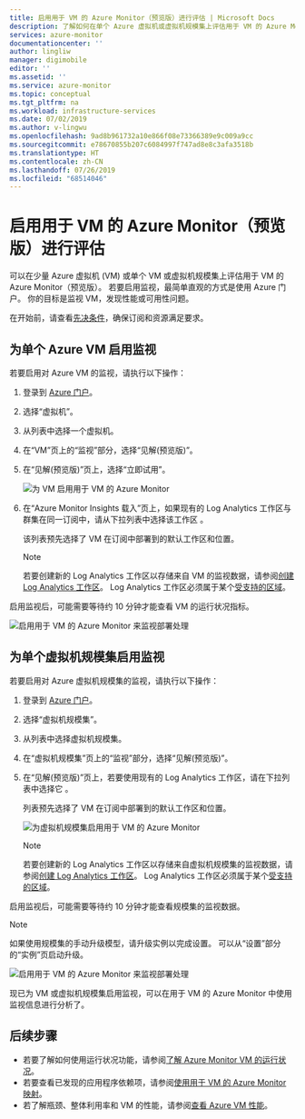 ```yaml
---
title: 启用用于 VM 的 Azure Monitor（预览版）进行评估 | Microsoft Docs
description: 了解如何在单个 Azure 虚拟机或虚拟机规模集上评估用于 VM 的 Azure Monitor。
services: azure-monitor
documentationcenter: ''
author: lingliw
manager: digimobile
editor: ''
ms.assetid: ''
ms.service: azure-monitor
ms.topic: conceptual
ms.tgt_pltfrm: na
ms.workload: infrastructure-services
ms.date: 07/02/2019
ms.author: v-lingwu
ms.openlocfilehash: 9ad8b961732a10e866f08e73366389e9c009a9cc
ms.sourcegitcommit: e78670855b207c6084997f747ad8e8c3afa3518b
ms.translationtype: HT
ms.contentlocale: zh-CN
ms.lasthandoff: 07/26/2019
ms.locfileid: "68514046"
---
```

# <a name="enable-azure-monitor-for-vms-preview-for-evaluation"></a>启用用于 VM 的 Azure Monitor（预览版）进行评估

可以在少量 Azure 虚拟机 (VM) 或单个 VM 或虚拟机规模集上评估用于 VM 的 Azure Monitor（预览版）。 若要启用监视，最简单直观的方式是使用 Azure 门户。 你的目标是监视 VM，发现性能或可用性问题。 

在开始前，请查看[先决条件](vminsights-enable-overview.md)，确保订阅和资源满足要求。  

## <a name="enable-monitoring-for-a-single-azure-vm"></a>为单个 Azure VM 启用监视
若要启用对 Azure VM 的监视，请执行以下操作：

1. 登录到 [Azure 门户](https://portal.azure.cn)。

1. 选择“虚拟机”。 

1. 从列表中选择一个虚拟机。

1. 在“VM”页上的“监视”部分，选择“见解(预览版)”。  

1. 在“见解(预览版)”页上，选择“立即试用”。  

    ![为 VM 启用用于 VM 的 Azure Monitor](./media/vminsights-enable-single-vm/enable-vminsights-vm-portal-01.png)

1. 在“Azure Monitor Insights 载入”页上，如果现有的 Log Analytics 工作区与群集在同一订阅中，请从下拉列表中选择该工作区  。  

    该列表预先选择了 VM 在订阅中部署到的默认工作区和位置。 

    >[!NOTE]
    >若要创建新的 Log Analytics 工作区以存储来自 VM 的监视数据，请参阅[创建 Log Analytics 工作区](../../azure-monitor/learn/quick-create-workspace.md)。 Log Analytics 工作区必须属于某个[受支持的区域](vminsights-enable-overview.md#log-analytics)。

启用监视后，可能需要等待约 10 分钟才能查看 VM 的运行状况指标。

![启用用于 VM 的 Azure Monitor 来监视部署处理](./media/vminsights-enable-single-vm/onboard-vminsights-vm-portal-status.png)

## <a name="enable-monitoring-for-a-single-virtual-machine-scale-set"></a>为单个虚拟机规模集启用监视

若要启用对 Azure 虚拟机规模集的监视，请执行以下操作：

1. 登录到 [Azure 门户](https://portal.azure.cn)。

2. 选择“虚拟机规模集”。 

3. 从列表中选择虚拟机规模集。

4. 在“虚拟机规模集”页上的“监视”部分，选择“见解(预览版)”。  

5. 在“见解(预览版)”页上，若要使用现有的 Log Analytics 工作区，请在下拉列表中选择它  。

    列表预先选择了 VM 在订阅中部署到的默认工作区和位置。 

    ![为虚拟机规模集启用用于 VM 的 Azure Monitor](./media/vminsights-enable-single-vm/enable-vminsights-vmss-portal-01.png)

    >[!NOTE]
    >若要创建新的 Log Analytics 工作区以存储来自虚拟机规模集的监视数据，请参阅[创建 Log Analytics 工作区](../learn/quick-create-workspace.md)。 Log Analytics 工作区必须属于某个[受支持的区域](vminsights-enable-overview.md#log-analytics)。

启用监视后，可能需要等待约 10 分钟才能查看规模集的监视数据。

>[!NOTE]
>如果使用规模集的手动升级模型，请升级实例以完成设置。 可以从“设置”部分的“实例”页启动升级。  

![启用用于 VM 的 Azure Monitor 来监视部署处理](./media/vminsights-enable-single-vm/onboard-vminsights-vmss-portal-status-01.png)

现已为 VM 或虚拟机规模集启用监视，可以在用于 VM 的 Azure Monitor 中使用监视信息进行分析了。 

## <a name="next-steps"></a>后续步骤

* 若要了解如何使用运行状况功能，请参阅[了解 Azure Monitor VM 的运行状况](vminsights-health.md)。 
* 若要查看已发现的应用程序依赖项，请参阅[使用用于 VM 的 Azure Monitor 映射](vminsights-maps.md)。 
* 若了解瓶颈、整体利用率和 VM 的性能，请参阅[查看 Azure VM 性能](vminsights-performance.md)。